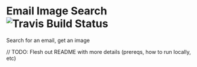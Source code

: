 Email Image Search ![Travis Build Status](https://travis-ci.org/rustybailey/email-image-project.svg?branch=master)
=====================

Search for an email, get an image

// TODO: Flesh out README with more details (prereqs, how to run locally, etc)

